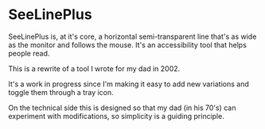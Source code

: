 # SeeLinePlus
SeeLinePlus is, at it's core, a horizontal semi-transparent line that's as wide as the monitor and follows the mouse. It's an accessibility tool that helps people read.

This is a rewrite of a tool I wrote for my dad in 2002.

It's a work in progress since I'm making it easy to add new variations and toggle them through a tray icon.

On the technical side this is designed so that my dad (in his 70's) can experiment with modifications, so simplicity is a guiding principle.
